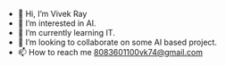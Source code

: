 - 👋 Hi, I’m Vivek Ray
- 👀 I’m interested in AI.
- 🌱 I’m currently learning IT.
- 💞️ I’m looking to collaborate on some AI based project.
- 📫 How to reach me 8083601100vk74@gmail.com

<!---
RayVivek/RayVivek is a ✨ special ✨ repository because its `README.md` (this file) appears on your GitHub profile.
You can click the Preview link to take a look at your changes.
--->
